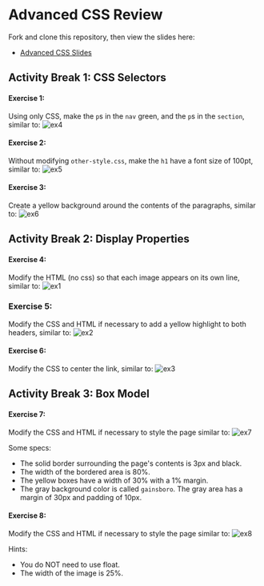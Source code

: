 # Advanced CSS Review

Fork and clone this repository, then view the slides here:

  * [Advanced CSS Slides](https://docs.google.com/presentation/d/1MhtvueUha-9fpn40cHmaMxVLsaYx0fToLGJcPgAihbE/edit#slide=id.p)


## Activity Break 1: CSS Selectors
#### Exercise 1:
Using only CSS, make the `p`s in the `nav` green, and the `p`s in the `section`, similar to:
![ex4](http://i.imgur.com/zhQmS3hl.png)

#### Exercise 2:
Without modifying `other-style.css`, make the `h1` have a font size of 100pt, similar to:
![ex5](http://i.imgur.com/4k6GeUol.png)

#### Exercise 3:
Create a yellow background around the contents of the paragraphs, similar to:
![ex6](http://i.imgur.com/R1QMIIjl.png)

##  Activity Break 2: Display Properties

#### Exercise 4:
Modify the HTML (no css) so that each image appears on its own line, similar to:
![ex1](http://i.imgur.com/g7xyfuTl.png?1)

### Exercise 5:
Modify the CSS and HTML if necessary to add a yellow highlight to both headers, similar to:
![ex2](http://i.imgur.com/kNXmnGkl.png)

#### Exercise 6:
Modify the CSS to center the link, similar to:
![ex3](http://i.imgur.com/1bsEasXl.png)


## Activity Break 3: Box Model

#### Exercise 7:
Modify the CSS and HTML if necessary to style the page similar to:
![ex7](http://i.imgur.com/SRzQInAl.png)

Some specs:
* The solid border surrounding the page's contents is 3px and black.
* The width of the bordered area is 80%.
* The yellow boxes have a width of 30% with a 1% margin.
* The gray background color is called `gainsboro`. The gray area has a margin of 30px and padding of 10px.

#### Exercise 8:
Modify the CSS and HTML if necessary to style the page similar to:
![ex8](http://i.imgur.com/tAfnjZCl.png)

Hints:
* You do NOT need to use float.
* The width of the image is 25%.


